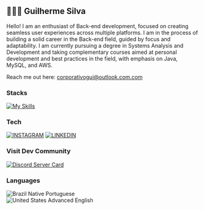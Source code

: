 ## 👨🏻‍💻 **Guilherme Silva**


Hello! I am an enthusiast of Back-end development, focused on creating seamless user experiences across multiple platforms. I am in the process of building a solid career in the Back-end field, guided by focus and adaptability. I am currently pursuing a degree in Systems Analysis and Development and taking complementary courses aimed at personal development and best practices in the field, with emphasis on Java, MySQL, and AWS.


Reach me out here: <a href="corporativogui@outlook.com" target="__blank">corporativogui@outlook.com.com</a>

### Stacks
[![My Skills](https://skillicons.dev/icons?i=ts,python,nextjs,react,nodejs,mongodb,postgres,prisma,tailwind,aws,docker,git)](https://skillicons.dev)


### Tech 

[![INSTAGRAM](https://skillicons.dev/icons?i=instagram)](https://www.instagram.com/guitcodepc?igsh=MWk0Z3JtdG93bDZ2dQ%3D%3D&utm_source=qr)
[![LINKEDIN](https://go-skill-icons.vercel.app/api/icons?i=linkedin)](https://www.linkedin.com/in/guitcodepc?utm_source=share&utm_campaign=share_via&utm_content=profile&utm_medium=ios_app)

### Visit Dev Community
[![Discord Server Card](https://cardzera.audibert.dev/api/1112920281367973900?t={timestamp})](https://discord.gg/programador)

### Languages
![Brazil](https://raw.githubusercontent.com/stevenrskelton/flag-icon/master/png/16/country-4x3/br.png "Brazil") Native Portuguese</br>
![United States](https://raw.githubusercontent.com/stevenrskelton/flag-icon/master/png/16/country-4x3/us.png "United States") Advanced English
